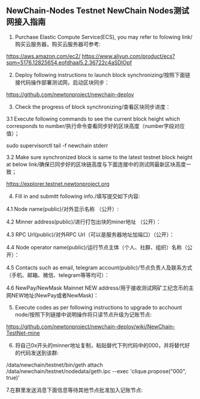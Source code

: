 ## NewChain-Nodes Testnet NewChain Nodes测试网接入指南

1. Purchase Elastic Compute Service(ECS), you may refer to folowing link/购买云服务器，购买云服务器可参考:

https://aws.amazon.com/ec2/
https://www.aliyun.com/product/ecs?spm=5176.12825654.eofdhaal5.2.36722c4aSDIOpf

2. Deploy following instructions to launch block synchronizing/按照下面链接代码操作部署测试网，启动区块同步：

https://github.com/newtonproject/newchain-deploy

3. Check the progress of block synchronizing/查看区块同步进度：

3.1 Execute following commands to see the current block height which corresponds to number/执行命令查看同步好的区块高度（number字段对应值）；

sudo supervisorctl tail -f newchain stderr

3.2 Make sure synchronized block is same to the latest testnet block height at below link/确保已同步好的区块链高度与下面连接中的测试网最新区块高度一致；

https://explorer.testnet.newtonproject.org

4. Fill in and submitt following info./填写提交如下内容:

4.1 Node name(public)/对外显示名称 （公开）:

4.2 Minner address(public)/进行打包出块的miner地址 （公开）：

4.3 RPC Url(public)/对外RPC Url（可以是服务器地址加端口）（公开）：

4.4 Node operator name(public)/运行节点主体（个人、社群、组织）名称（公开）：

4.5 Contacts such as email, telegram account(public)/节点负责人及联系方式（手机、邮箱、微信、telegram等等均可）：

4.6 NewPay/NewMask Mainnet NEW address/用于接收测试网矿工纪念币的主网NEW地址(NewPay或者NewMask)：

5. Execute codes as per following instructions to upgrade to acchount node/按照下列链接中说明操作将只读节点升级为记账节点:

https://github.com/newtonproject/newchain-deploy/wiki/NewChain-TestNet-mine

6. 将自己0x开头的minner地址复制，粘贴替代下列代码中的000，并将替代好的代码发送到该群:

/data/newchain/testnet/bin/geth attach /data/newchain/testnet/nodedata/geth.ipc --exec 'clique.propose("000", true)'

7.在群里发送消息下面信息等待其他节点批准加入记账节点:
